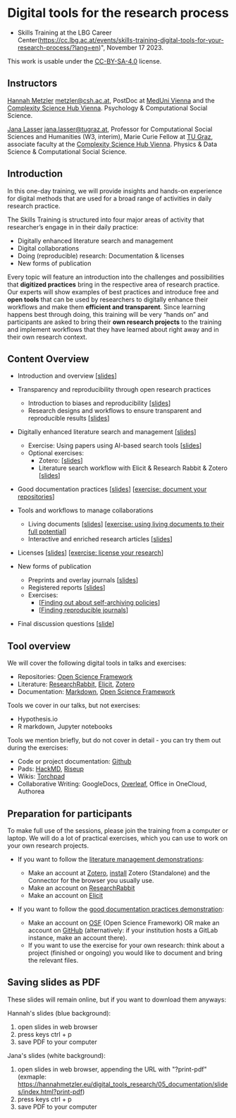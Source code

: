 # Digital tools for the research process

* Skills Training at the LBG Career Center(https://cc.lbg.ac.at/events/skills-training-digital-tools-for-your-research-process/?lang=en)", November 17 2023.

This work is usable under the [CC-BY-SA-4.0](https://creativecommons.org/licenses/by/4.0/legalcode) license.

## Instructors
[Hannah Metzler](https://hannahmetzler.eu/) <metzler@csh.ac.at>, PostDoc at [MedUni Vienna](https://www.meduniwien.ac.at/web/) and the [Complexity Science Hub Vienna](https://www.csh.ac.at/). Psychology & Computational Social Science.

[Jana Lasser](https://www.janalasser.at/) <jana.lasser@tugraz.at>, Professor for Computational Social Sciences and Humanities (W3, interim), Marie Curie Fellow at [TU Graz](https://www.tugraz.at/home/), associate faculty at the [Complexity Science Hub Vienna](https://www.csh.ac.at/). Physics & Data Science & Computational Social Science.

## Introduction

In this one-day training, we will provide insights and hands-on experience for digital methods that are used for a broad range of activities in daily research practice.

The Skills Training is structured into four major areas of activity that researcher’s engage in in their daily practice:

* Digitally enhanced literature search and management
* Digital collaborations
* Doing (reproducible) research: Documentation & licenses
* New forms of publication

Every topic will feature an introduction into the challenges and possibilities that **digitized practices** bring in the respective area of research practice. Our experts will show examples of best practices and introduce free and **open tools** that can be used by researchers to digitally enhance their workflows and make them **efficient and transparent**. Since learning happens best through doing, this training will be very “hands on” and participants are asked to bring their **own research projects** to the training and implement workflows that they have learned about right away and in their own research context.

## Content Overview

* Introduction and overview [[slides](https://hannahmetzler.github.io/digital_tools_research/01_intro/index.html)]

* Transparency and reproducibility through open research practices
    * Introduction to biases and reproducibility [[slides](https://hannahmetzler.github.io/digital_tools_research/02_reproducibility_intro/index.html)]
    * Research designs and workflows to ensure transparent and reproducible results [[slides](https://hannahmetzler.github.io/digital_tools_research/03_research_workflow/index.html)]

* Digitally enhanced literature search and management [[slides](https://hannahmetzler.github.io/digital_tools_research/04_literature/index.html#1)]
    * Exercise: Using papers using AI-based search tools [[slides](https://hannahmetzler.eu/digital_tools_research/04_literature/index.html#12)]
    * Optional exercises: 
        * Zotero:  [[slides](https://hannahmetzler.eu/digital_tools_research/04_literature/index.html#23)]
        * Literature search workflow with Elicit & Research Rabbit & Zotero [[slides](https://hannahmetzler.eu/digital_tools_research/04_literature/index.html#24)]

* Good documentation practices [[slides](https://hannahmetzler.github.io/digital_tools_research/05_documentation/slides/index.html)] [[exercise: document your repositories](https://hannahmetzler.eu/digital_tools_research/05_documentation/slides/index.html#/7)]
   
* Tools and workflows to manage collaborations
    * Living documents [[slides](https://hannahmetzler.eu/digital_tools_research/06_collaborations/06_01_living_documents/slides/index.html)] [[exercise: using living documents to their full potential](https://hannahmetzler.eu/digital_tools_research/06_collaborations/06_01_living_documents/slides/index.html#/10)]
    * Interactive and enriched research articles [[slides](https://hannahmetzler.github.io/digital_tools_research/06_collaborations/06_02_coding_notebooks/slides/index.html)]
    
* Licenses [[slides](https://hannahmetzler.github.io/digital_tools_research/07_licenses/slides/index.html)] [[exercise: license your research](https://hannahmetzler.github.io/digital_tools_research/07_licenses/slides/index.html#/20)]

* New forms of publication
    * Preprints and overlay journals [[slides](https://hannahmetzler.github.io/digital_tools_research/08_publication_forms/08_01_preprints_and_overlay_journals/slides/index.html)] 
    * Registered reports [[slides](https://hannahmetzler.github.io/digital_tools_research/08_publication_forms/08_02_reg_reports/index.html)]
    * Exercises: 
        * [[Finding out about self-archiving policies](https://hannahmetzler.github.io/digital_tools_research/08_publication_forms/08_01_preprints_and_overlay_journals/slides/index.html#/14)]
        * [[Finding reproducible journals](https://hannahmetzler.github.io/digital_tools_research/08_publication_forms/08_02_reg_reports/index.html#6)]
        
* Final discussion questions [[slide](https://hannahmetzler.eu/digital_tools_research/02_reproducibility_intro/index.html#15)]

## Tool overview

We will cover the following digital tools in talks and exercises:

* Repositories: [Open Science Framework](www.osf.io)
* Literature: [ResearchRabbit](www.researchrabbit.ai), [Elicit](www.elicit.com), [Zotero](www.zotero.org)
* Documentation: [Markdown](https://www.markdownguide.org/),  [Open Science Framework](www.osf.io)

Tools we cover in our talks, but not exercises:

* Hypothesis.io
* R markdown, Jupyter notebooks

Tools we mention briefly, but do not cover in detail - you can try them out during the exercises:

* Code or project documentation: [Github](www.github.com)
* Pads: [HackMD](https://hackmd.io/), [Riseup](https://pad.riseup.net/)
* Wikis: [Torchpad](www.torchpad.com)
* Collaborative Writing: GoogleDocs, [Overleaf](www.overleaf.com), Office in OneCloud, Authorea
   

## Preparation for participants

To make full use of the sessions, please join the training from a computer or laptop. We will do a lot of practical exercises, which you can use to work on your own research projects. 

* If you want to follow the [literature management demonstrations](https://hannahmetzler.github.io/digital_tools_research/04_literature/index.html#1):
    * Make an account at [Zotero](https://www.zotero.org/), [install](https://www.zotero.org/download/) Zotero (Standalone) and the Connector for the browser you usually use.
    * Make an account on [ResearchRabbit](https://researchrabbitapp.com)
    * Make an account on [Elicit](https://elicit.com)

* If you want to follow the [good documentation practices demonstration](https://hannahmetzler.github.io/digital_tools_research/05_documentation/slides/index.html): 
    * Make an account on [OSF](https://osf.io/) (Open Science Framework) OR make an account on [GitHub](https://github.com/) (alternatively: if your institution hosts a GitLab instance, make an account there).
    * If you want to use the exercise for your own research: think about a project (finished or ongoing) you would like to document and bring the relevant files.

## Saving slides as PDF

These slides will remain online, but if you want to download them anyways: 

Hannah's slides (blue background):
1. open slides in web browser
2. press keys ctrl + p
3. save PDF to your computer

Jana's slides (white background):
1. open slides in web browser, appending the URL with "?print-pdf" (exmaple: https://hannahmetzler.eu/digital_tools_research/05_documentation/slides/index.html?print-pdf)
2. press keys ctrl + p
3. save PDF to your computer
